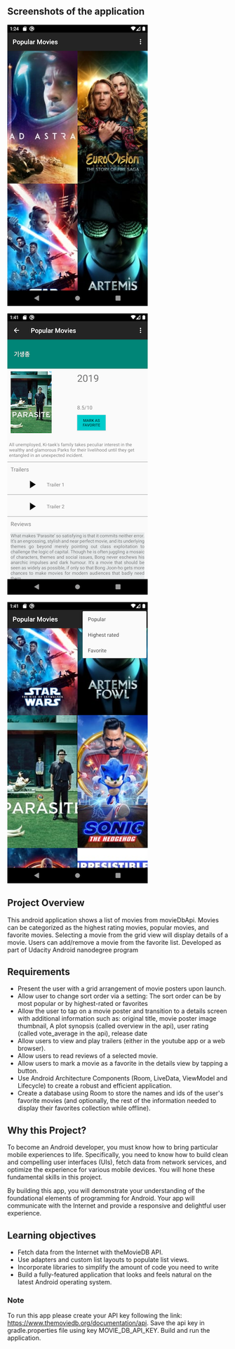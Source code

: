 ## Screenshots of the application

![Alt text](/screenshots/Screenshot_1593541479.png?raw=true "main_screen")

![Alt text](/screenshots/Screenshot_1593542484.png?raw=true "detail_screen")

![Alt text](/screenshots/Screenshot_1593542507.png?raw=true "main_screen_with_menu_inflated")


## Project Overview
This android application shows a list of movies from movieDbApi. Movies can be categorized as the highest rating movies, popular movies, and favorite movies. Selecting a movie from the grid view will display details of a movie. Users can add/remove a movie from the favorite list. Developed as part of Udacity Android nanodegree program

## Requirements
- Present the user with a grid arrangement of movie posters upon launch.
- Allow user to change sort order via a setting:
The sort order can be by most popular or by highest-rated or favorites
- Allow the user to tap on a movie poster and transition to a details screen with additional information such as:
original title, movie poster image thumbnail, A plot synopsis (called overview in the api), user rating (called vote_average in the api), release date
- Allow users to view and play trailers (either in the youtube app or a web browser).
- Allow users to read reviews of a selected movie.
- Allow users to mark a movie as a favorite in the details view by tapping a button.
- Use Android Architecture Components (Room, LiveData, ViewModel and Lifecycle) to create a robust and efficient application.
- Create a database using Room to store the names and ids of the user's favorite movies (and optionally, the rest of the information needed to display their favorites collection while offline).

## Why this Project?
To become an Android developer, you must know how to bring particular mobile experiences to life. Specifically, you need to know how to build clean and compelling user interfaces (UIs), fetch data from network services, and optimize the experience for various mobile devices. You will hone these fundamental skills in this project.

By building this app, you will demonstrate your understanding of the foundational elements of programming for Android. Your app will communicate with the Internet and provide a responsive and delightful user experience. 

## Learning objectives
- Fetch data from the Internet with theMovieDB API.
- Use adapters and custom list layouts to populate list views.
- Incorporate libraries to simplify the amount of code you need to write
- Build a fully-featured application that looks and feels natural on the latest Android operating system.

### Note
To run this app please create your API key following the link: https://www.themoviedb.org/documentation/api. Save the api key in gradle.properties file using key MOVIE_DB_API_KEY. Build and run the application. 


